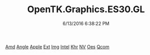 ﻿---
title: OpenTK.Graphics.ES30.GL
date: 6/13/2016 6:38:22 PM
---

[Amd](T-OpenTK.Graphics.ES30.GL.Amd.html)
[Angle](T-OpenTK.Graphics.ES30.GL.Angle.html)
[Apple](T-OpenTK.Graphics.ES30.GL.Apple.html)
[Ext](T-OpenTK.Graphics.ES30.GL.Ext.html)
[Img](T-OpenTK.Graphics.ES30.GL.Img.html)
[Intel](T-OpenTK.Graphics.ES30.GL.Intel.html)
[Khr](T-OpenTK.Graphics.ES30.GL.Khr.html)
[NV](T-OpenTK.Graphics.ES30.GL.NV.html)
[Oes](T-OpenTK.Graphics.ES30.GL.Oes.html)
[Qcom](T-OpenTK.Graphics.ES30.GL.Qcom.html)
